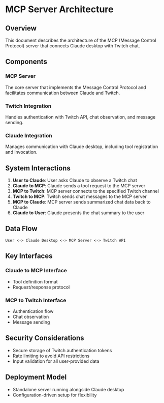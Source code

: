 # MCP Server Architecture

## Overview
This document describes the architecture of the MCP (Message Control Protocol) server that connects Claude desktop with Twitch chat.

## Components

### MCP Server
The core server that implements the Message Control Protocol and facilitates communication between Claude and Twitch.

### Twitch Integration
Handles authentication with Twitch API, chat observation, and message sending.

### Claude Integration
Manages communication with Claude desktop, including tool registration and invocation.

## System Interactions

1. **User to Claude**: User asks Claude to observe a Twitch chat
2. **Claude to MCP**: Claude sends a tool request to the MCP server
3. **MCP to Twitch**: MCP server connects to the specified Twitch channel
4. **Twitch to MCP**: Twitch sends chat messages to the MCP server
5. **MCP to Claude**: MCP server sends summarized chat data back to Claude
6. **Claude to User**: Claude presents the chat summary to the user

## Data Flow
```
User <-> Claude Desktop <-> MCP Server <-> Twitch API
```

## Key Interfaces

### Claude to MCP Interface
- Tool definition format
- Request/response protocol

### MCP to Twitch Interface
- Authentication flow
- Chat observation
- Message sending

## Security Considerations
- Secure storage of Twitch authentication tokens
- Rate limiting to avoid API restrictions
- Input validation for all user-provided data

## Deployment Model
- Standalone server running alongside Claude desktop
- Configuration-driven setup for flexibility 